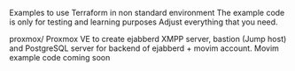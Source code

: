  Examples to use Terraform in non standard environment 
 The example code is only for testing and learning purposes
 Adjust everything  that you need.
 

 proxmox/ Proxmox VE to create ejabberd XMPP server, bastion (Jump host) and PostgreSQL server 
            for backend of ejabberd + movim account. Movim example code coming soon
  
 
